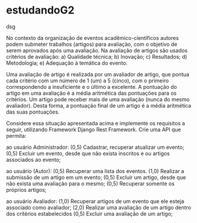 # estudandoG2
dsg

No contexto da organização de eventos acadêmico-científicos autores podem submeter trabalhos (artigos) para avaliação, com o objetivo de serem aprovados após uma avaliação. Na avaliação de artigos são usados critérios de avaliação: a) Qualidade técnica; b) Inovação; c) Resultados; d) Metodologia; e) Adequação à temática do evento.

Uma avaliação de artigo é realizada por um avaliador de artigo, que pontua cada critério com um número de 1 (um) a 5 (cinco), com o primeiro correspondendo a insuficiente e o último a excelente. A pontuação do artigo em uma avaliação é a média aritmética das pontuações para os critérios. Um artigo pode receber mais de uma avaliação (nunca do mesmo avaliador). Desta forma, a pontuação final de um artigo é a média aritmética das suas pontuações.

Considere essa situação apresentada acima e implemente os requisitos a seguir, utilizando Framework Django Rest Framework. Crie uma API que permita:

 ao usuário Administrador:
(0,5) Cadastrar, recuperar atualizar um evento;
(0,5) Excluir um evento, desde que não exista inscritos e ou artigos associados ao evento;

ao usuário (Autor):
(0,5) Recuperar uma lista dos eventos.
(1,0) Realizar a submissão de um artigo em um evento;
(0,5) Excluir um artigo, desde que não exista uma avaliação para o mesmo;
(0,5) Recuperar somente os próprios artigos;

ao usuário Avaliador:
(1,0) Recuperar artigos de um evento que ele esteja associado como avaliador; 
(2,0) Realizar uma avaliação de um artigo dentro dos critérios estabelecidos
(0,5) Excluir uma avaliação de um artigo;
